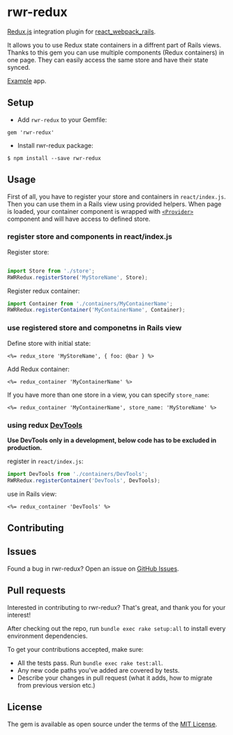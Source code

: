 rwr-redux
====
[Redux.js](http://redux.js.org/) integration plugin for [react_webpack_rails](https://github.com/netguru/react_webpack_rails).

It allows you to use Redux state containers in a diffrent part of Rails views. Thanks to this gem you can use multiple components (Redux containers) in one page. They can easily access the same store and have their state synced.

[Example](https://github.com/netguru/rwr-redux/tree/master/spec/rails4_dummy_app/app/react) app.

## Setup
* Add `rwr-redux` to your Gemfile:

```
gem 'rwr-redux'

```

* Install rwr-redux package:

```
$ npm install --save rwr-redux
```

## Usage

First of all, you have to register your store and containers in `react/index.js`. Then you can use them in a Rails view using provided helpers.
When page is loaded, your container component is wrapped with [`<Provider>`](https://github.com/reactjs/react-redux/blob/master/docs/api.md#provider-store) component and will have access to defined store.

### register store and components in react/index.js

Register store:

```js

import Store from './store';
RWRRedux.registerStore('MyStoreName', Store);
```

Register redux container:

```js
import Container from './containers/MyContainerName';
RWRRedux.registerContainer('MyContainerName', Container);
```

### use registered store and componetns in Rails view

Define store with initial state:

```erb
<%= redux_store 'MyStoreName', { foo: @bar } %>
```

Add Redux container:

```erb
<%= redux_container 'MyContainerName' %>
```

If you have more than one store in a view, you can specify `store_name`:

```erb
<%= redux_container 'MyContainerName', store_name: 'MyStoreName' %>
```

### using redux [DevTools](https://github.com/gaearon/redux-devtools)

**Use DevTools only in a development, below code has to be excluded in production.**

register in `react/index.js`:

```js
import DevTools from './containers/DevTools';
RWRRedux.registerContainer('DevTools', DevTools);
```

use in Rails view:

```erb
<%= redux_container 'DevTools' %>
```

## Contributing
## Issues

Found a bug in rwr-redux? Open an issue on [GitHub Issues](https://github.com/netguru/rwr-redux/issues).

## Pull requests

Interested in contributing to rwr-redux? That's great, and thank you for your interest!

After checking out the repo, run `bundle exec rake setup:all` to install every environment dependencies.

To get your contributions accepted, make sure:

* All the tests pass. Run `bundle exec rake test:all`.
* Any new code paths you've added are covered by tests.
* Describe your changes in pull request (what it adds, how to migrate from previous version etc.)

## License

The gem is available as open source under the terms of the [MIT License](http://opensource.org/licenses/MIT).
